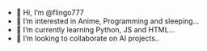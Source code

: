 - 👋 Hi, I’m @flingo777
- 👀 I’m interested in Anime, Programming and sleeping...
- 🌱 I’m currently learning Python, JS and HTML...
- 💞️ I’m looking to collaborate on AI projects..
<!---
flingo777/flingo777 is a ✨ special ✨ repository because its `README.md` (this file) appears on your GitHub profile.
You can click the Preview link to take a look at your changes.
--->
